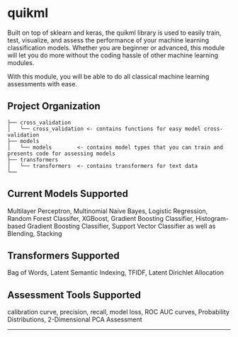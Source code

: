 quikml
==============================

Built on top of sklearn and keras, the quikml library is used to easily train, test, visualize, and assess the performance of your machine learning classification models. Whether you are beginner or advanced, this module will let you do more without the coding hassle of other machine learning modules.

With this module, you will be able to do all classical machine learning assessments with ease.

Project Organization
------------
    ├── cross_validation
    │   └── cross_validation <- contains functions for easy model cross-validation
    ├── models
    │   └── models        <- contains model types that you can train and presents code for assessing models
    ├── transformers
    │   └── transformers  <- contains transformers for text data
    └──

Current Models Supported
------------
Multilayer Perceptron, Multinomial Naive Bayes, Logistic Regression, Random Forest Classifer, XGBoost, Gradient Boosting Classifier, Histogram-based Gradient Boosting Classifier, Support Vector Classifier as well as Blending, Stacking

Transformers Supported
------------
Bag of Words, Latent Semantic Indexing, TFIDF, Latent Dirichlet Allocation

Assessment Tools Supported
------------
calibration curve, precision, recall, model loss, ROC AUC curves, Probability Distributions, 2-Dimensional PCA Assessment

--------
